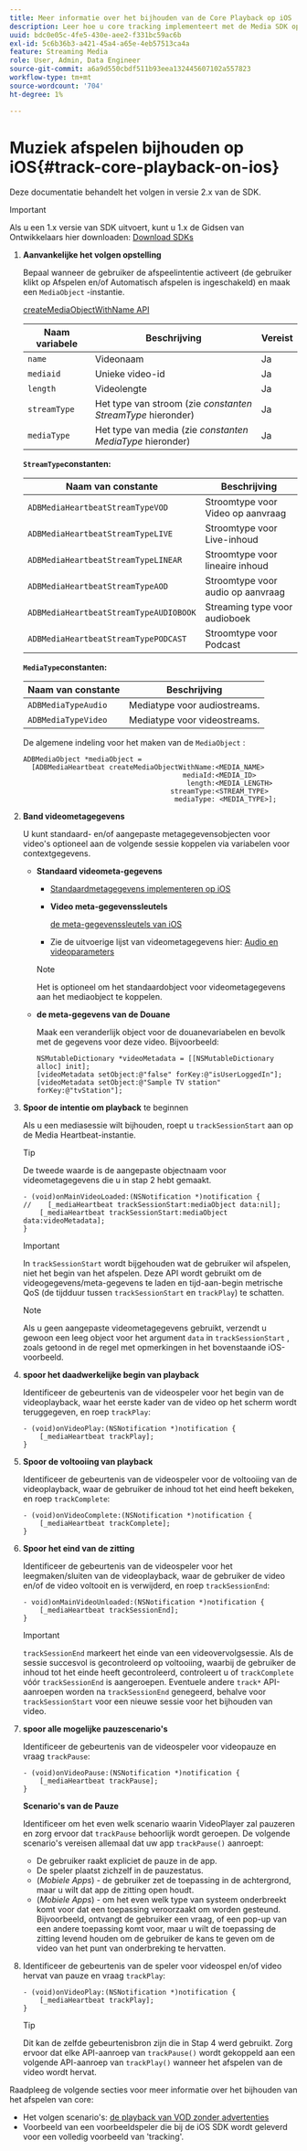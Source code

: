 ```yaml
---
title: Meer informatie over het bijhouden van de Core Playback op iOS
description: Leer hoe u core tracking implementeert met de Media SDK op iOS.
uuid: bdc0e05c-4fe5-430e-aee2-f331bc59ac6b
exl-id: 5c6b36b3-a421-45a4-a65e-4eb57513ca4a
feature: Streaming Media
role: User, Admin, Data Engineer
source-git-commit: a6a9d550cbdf511b93eea132445607102a557823
workflow-type: tm+mt
source-wordcount: '704'
ht-degree: 1%

---
```


# Muziek afspelen bijhouden op iOS{#track-core-playback-on-ios}

Deze documentatie behandelt het volgen in versie 2.x van de SDK.

>[!IMPORTANT]
>
>Als u een 1.x versie van SDK uitvoert, kunt u 1.x de Gidsen van Ontwikkelaars hier downloaden: [ Download SDKs ](/help/getting-started/download-sdks.md)

1. **Aanvankelijke het volgen opstelling**

   Bepaal wanneer de gebruiker de afspeelintentie activeert (de gebruiker klikt op Afspelen en/of Automatisch afspelen is ingeschakeld) en maak een `MediaObject` -instantie.

   [ createMediaObjectWithName API ](https://adobe-marketing-cloud.github.io/media-sdks/reference/ios/Classes/ADBMediaHeartbeat.html#//api/name/createMediaObjectWithName:mediaId:length:streamType:mediaType:)

   | Naam variabele | Beschrijving | Vereist |
   |---|---|---|
   | `name` | Videonaam | Ja |
   | `mediaid` | Unieke video-id | Ja |
   | `length` | Videolengte | Ja |
   | `streamType` | Het type van stroom (zie _constanten StreamType_ hieronder) | Ja |
   | `mediaType` | Het type van media (zie _constanten MediaType_ hieronder) | Ja |

   **`StreamType`constanten:**

   | Naam van constante | Beschrijving |
   |---|---|
   | `ADBMediaHeartbeatStreamTypeVOD` | Stroomtype voor Video op aanvraag |
   | `ADBMediaHeartbeatStreamTypeLIVE` | Stroomtype voor Live-inhoud |
   | `ADBMediaHeartbeatStreamTypeLINEAR` | Stroomtype voor lineaire inhoud |
   | `ADBMediaHeartbeatStreamTypeAOD` | Stroomtype voor audio op aanvraag |
   | `ADBMediaHeartbeatStreamTypeAUDIOBOOK` | Streaming type voor audioboek |
   | `ADBMediaHeartbeatStreamTypePODCAST` | Stroomtype voor Podcast |

   **`MediaType`constanten:**

   | Naam van constante | Beschrijving |
   |---|---|
   | `ADBMediaTypeAudio` | Mediatype voor audiostreams. |
   | `ADBMediaTypeVideo` | Mediatype voor videostreams. |

   De algemene indeling voor het maken van de `MediaObject` :

   ```
   ADBMediaObject *mediaObject =  
     [ADBMediaHeartbeat createMediaObjectWithName:<MEDIA_NAME>
                                          mediaId:<MEDIA_ID>
                                           length:<MEDIA_LENGTH>                       
                                       streamType:<STREAM_TYPE>
                                        mediaType: <MEDIA_TYPE>];
   ```

1. **Band videometagegevens**

   U kunt standaard- en/of aangepaste metagegevensobjecten voor video&#39;s optioneel aan de volgende sessie koppelen via variabelen voor contextgegevens.

   * **Standaard videometa-gegevens**

      * [Standaardmetagegevens implementeren op iOS](/help/use-cases/track-av-playback/impl-std-metadata/impl-std-metadata-ios.md)
      * **Video meta-gegevenssleutels**

        [ de meta-gegevenssleutels van iOS ](/help/use-cases/track-av-playback/impl-std-metadata/ios-metadata-keys.md)

      * Zie de uitvoerige lijst van videometagegevens hier: [ Audio en videoparameters ](/help/implementation/variables/audio-video-parameters.md)

     >[!NOTE]
     >
     >Het is optioneel om het standaardobject voor videometagegevens aan het mediaobject te koppelen.

   * **de meta-gegevens van de Douane**

     Maak een veranderlijk object voor de douanevariabelen en bevolk met de gegevens voor deze video. Bijvoorbeeld:

     ```
     NSMutableDictionary *videoMetadata = [[NSMutableDictionary alloc] init];
     [videoMetadata setObject:@"false" forKey:@"isUserLoggedIn"];
     [videoMetadata setObject:@"Sample TV station" forKey:@"tvStation"];
     ```

1. **Spoor de intentie om playback** te beginnen

   Als u een mediasessie wilt bijhouden, roept u `trackSessionStart` aan op de Media Heartbeat-instantie.

   >[!TIP]
   >
   >De tweede waarde is de aangepaste objectnaam voor videometagegevens die u in stap 2 hebt gemaakt.

   ```
   - (void)onMainVideoLoaded:(NSNotification *)notification {
   //    [_mediaHeartbeat trackSessionStart:mediaObject data:nil];
       [_mediaHeartbeat trackSessionStart:mediaObject data:videoMetadata];
   }
   ```

   >[!IMPORTANT]
   >
   >In `trackSessionStart` wordt bijgehouden wat de gebruiker wil afspelen, niet het begin van het afspelen. Deze API wordt gebruikt om de videogegevens/meta-gegevens te laden en tijd-aan-begin metrische QoS (de tijdduur tussen `trackSessionStart` en `trackPlay`) te schatten.

   >[!NOTE]
   >
   >Als u geen aangepaste videometagegevens gebruikt, verzendt u gewoon een leeg object voor het argument `data` in `trackSessionStart` , zoals getoond in de regel met opmerkingen in het bovenstaande iOS-voorbeeld.

1. **spoor het daadwerkelijke begin van playback**

   Identificeer de gebeurtenis van de videospeler voor het begin van de videoplayback, waar het eerste kader van de video op het scherm wordt teruggegeven, en roep `trackPlay`:

   ```
   - (void)onVideoPlay:(NSNotification *)notification {
       [_mediaHeartbeat trackPlay];
   }
   ```

1. **Spoor de voltooiing van playback**

   Identificeer de gebeurtenis van de videospeler voor de voltooiing van de videoplayback, waar de gebruiker de inhoud tot het eind heeft bekeken, en roep `trackComplete`:

   ```
   - (void)onVideoComplete:(NSNotification *)notification {
       [_mediaHeartbeat trackComplete];
   }
   ```

1. **Spoor het eind van de zitting**

   Identificeer de gebeurtenis van de videospeler voor het leegmaken/sluiten van de videoplayback, waar de gebruiker de video en/of de video voltooit en is verwijderd, en roep `trackSessionEnd`:

   ```
   - void)onMainVideoUnloaded:(NSNotification *)notification {
       [_mediaHeartbeat trackSessionEnd];
   }
   ```

   >[!IMPORTANT]
   >
   >`trackSessionEnd` markeert het einde van een videovervolgsessie. Als de sessie succesvol is gecontroleerd op voltooiing, waarbij de gebruiker de inhoud tot het einde heeft gecontroleerd, controleert u of `trackComplete` vóór `trackSessionEnd` is aangeroepen. Eventuele andere `track*` API-aanroepen worden na `trackSessionEnd` genegeerd, behalve voor `trackSessionStart` voor een nieuwe sessie voor het bijhouden van video.

1. **spoor alle mogelijke pauzescenario&#39;s**

   Identificeer de gebeurtenis van de videospeler voor videopauze en vraag `trackPause`:

   ```
   - (void)onVideoPause:(NSNotification *)notification {
       [_mediaHeartbeat trackPause];
   }
   ```

   **Scenario&#39;s van de Pauze**

   Identificeer om het even welk scenario waarin VideoPlayer zal pauzeren en zorg ervoor dat `trackPause` behoorlijk wordt geroepen. De volgende scenario&#39;s vereisen allemaal dat uw app `trackPause()` aanroept:

   * De gebruiker raakt expliciet de pauze in de app.
   * De speler plaatst zichzelf in de pauzestatus.
   * (*Mobiele Apps*) - de gebruiker zet de toepassing in de achtergrond, maar u wilt dat app de zitting open houdt.
   * (*Mobiele Apps*) - om het even welk type van systeem onderbreekt komt voor dat een toepassing veroorzaakt om worden gesteund. Bijvoorbeeld, ontvangt de gebruiker een vraag, of een pop-up van een andere toepassing komt voor, maar u wilt de toepassing de zitting levend houden om de gebruiker de kans te geven om de video van het punt van onderbreking te hervatten.

1. Identificeer de gebeurtenis van de speler voor videospel en/of video hervat van pauze en vraag `trackPlay`:

   ```
   - (void)onVideoPlay:(NSNotification *)notification {
       [_mediaHeartbeat trackPlay];
   }
   ```

   >[!TIP]
   >
   >Dit kan de zelfde gebeurtenisbron zijn die in Stap 4 werd gebruikt. Zorg ervoor dat elke API-aanroep van `trackPause()` wordt gekoppeld aan een volgende API-aanroep van `trackPlay()` wanneer het afspelen van de video wordt hervat.

Raadpleeg de volgende secties voor meer informatie over het bijhouden van het afspelen van core:

* Het volgen scenario&#39;s: [ de playback van VOD zonder advertenties ](/help/use-cases/tracking-scenarios/vod-no-intrs-details.md)
* Voorbeeld van een voorbeeldspeler die bij de iOS SDK wordt geleverd voor een volledig voorbeeld van &#39;tracking&#39;.
